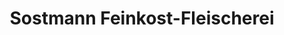---
title: "Sostmann Feinkost-Fleischerei"
url: /neuenkirchen-voerden/sostmann-feinkost-fleischerei/
shop: Metzgerei
---